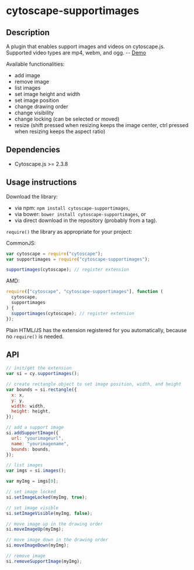 # cytoscape-supportimages

## Description

A plugin that enables support images and videos on cytoscape.js. Supported video types are mp4, webm, and ogg. -- [Demo](https://codepen.io/ninadpchaudhari/pen/rdWMJE)

Available functionalities:

- add image
- remove image
- list images
- set image height and width
- set image position
- change drawing order
- change visibility
- change locking (can be selected or moved)
- resize (shift pressed when resizing keeps the image center, ctrl pressed when resizing keeps the aspect ratio)

## Dependencies

- Cytoscape.js >= 2.3.8

## Usage instructions

Download the library:

- via npm: `npm install cytoscape-supportimages`,
- via bower: `bower install cytoscape-supportimages`, or
- via direct download in the repository (probably from a tag).

`require()` the library as appropriate for your project:

CommonJS:

```js
var cytoscape = require("cytoscape");
var supportimages = require("cytoscape-supportimages");

supportimages(cytoscape); // register extension
```

AMD:

```js
require(["cytoscape", "cytoscape-supportimages"], function (
  cytoscape,
  supportimages
) {
  supportimages(cytoscape); // register extension
});
```

Plain HTML/JS has the extension registered for you automatically, because no `require()` is needed.

## API

```js
// init/get the extension
var si = cy.supportimages();

// create rectangle object to set image position, width, and height
var bounds = si.rectangle({
  x: x,
  y: y,
  width: width,
  height: height,
});

// add a support image
si.addSupportImage({
  url: "yourimageurl",
  name: "yourimagename",
  bounds: bounds,
});

// list images
var imgs = si.images();

var myImg = imgs[0];

// set image locked
si.setImageLocked(myImg, true);

// set image visible
si.setImageVisible(myImg, false);

// move image up in the drawing order
si.moveImageUp(myImg);

// move image down in the drawing order
si.moveImageDown(myImg);

// remove image
si.removeSupportImage(myImg);
```
